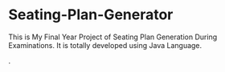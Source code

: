 # Seating-Plan-Generator

This is My Final Year Project of Seating Plan Generation During Examinations. It is totally developed using Java Language.
























































































































































.






































